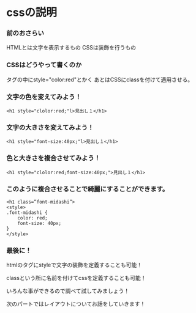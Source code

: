 # cssの説明

### 前のおさらい
HTMLとは文字を表示するもの
CSSは装飾を行うもの

### CSSはどうやって書くのか
タグの中にstyle="color:red"とかく
あとはCSSにclassを付けて適用させる。

### 文字の色を変えてみよう！
```
<h1 style="clolor:red;"l>見出し１</h1>
```

### 文字の大きさを変えてみよう！
```
<h1 style="font-size:40px;"l>見出し１</h1>
```

### 色と大きさを複合させてみよう！
```
<h1 style="clolor:red;font-size:40px;">見出し１</h1>
```

### このように複合させることで綺麗にすることができます。
```
<h1 class=”font-midashi”>
<style>
.font-midashi {
	color: red;
	font-size: 40px; 
}
</style>
```

### 最後に！
htmlのタグにstyleで文字の装飾を定義することも可能！

classという所に名前を付けてcssを定義することも可能！

いろんな事ができるので調べて試してみましょう！

次のパートではレイアウトについてお話をしていきます！
